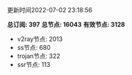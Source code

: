 更新时间2022-07-02 23:18:56

**总订阅: 397**
**总节点: 16043**
**有效节点: 3128**
- v2ray节点: 2013
- ss节点: 680
- trojan节点: 322
- ssr节点: 113

